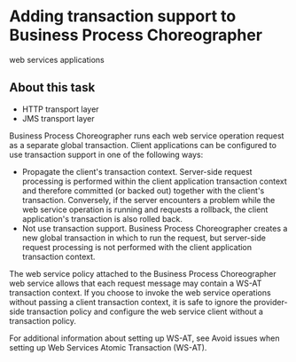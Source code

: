 <!-- image -->

# Adding transaction support to Business Process Choreographer
web services applications

## About this task

- HTTP transport layer
- JMS transport layer

Business Process Choreographer runs each web service
operation request as a separate global transaction. Client applications
can be configured to use transaction support in one of the following
ways:

- Propagate the client's transaction context. Server-side request
processing is performed within the client application transaction
context and therefore committed (or backed out) together with the
client's transaction. Conversely, if the server encounters a
problem while the web service operation is running and requests a
rollback, the client application's transaction is also rolled back.
- Not use transaction support. Business Process Choreographer creates
a new global transaction in which to run the request, but server-side
request processing is not performed with the client application transaction
context.

The web service policy attached to the Business Process Choreographer
web service allows that each request message may contain a WS-AT transaction
context. If you choose to invoke the web service operations without
passing a client transaction context, it is safe to ignore the provider-side
transaction policy and configure the web service client without a
transaction policy.

For additional information about setting up WS-AT, see Avoid issues
when setting up Web Services Atomic Transaction (WS-AT).